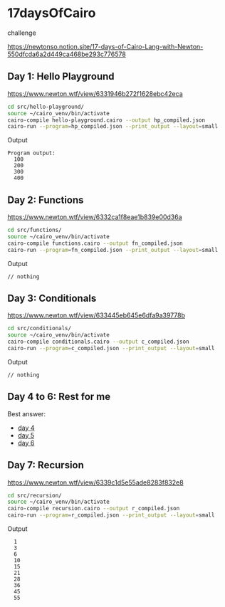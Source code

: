 # 17daysOfCairo

challenge

https://newtonso.notion.site/17-days-of-Cairo-Lang-with-Newton-550dfcda6a2d449ca468be293c776578

## Day 1: Hello Playground
https://www.newton.wtf/view/6331946b272f1628ebc42eca

```bash
cd src/hello-playground/
source ~/cairo_venv/bin/activate
cairo-compile hello-playground.cairo --output hp_compiled.json 
cairo-run --program=hp_compiled.json --print_output --layout=small
```

Output
```
Program output:
  100
  200
  300
  400
```

## Day 2: Functions
https://www.newton.wtf/view/6332ca1f8eae1b839e00d36a

```bash
cd src/functions/
source ~/cairo_venv/bin/activate
cairo-compile functions.cairo --output fn_compiled.json 
cairo-run --program=fn_compiled.json --print_output --layout=small
```

Output
```
// nothing
```

## Day 3: Conditionals
https://www.newton.wtf/view/633445eb645e6dfa9a39778b

```bash
cd src/conditionals/
source ~/cairo_venv/bin/activate
cairo-compile conditionals.cairo --output c_compiled.json 
cairo-run --program=c_compiled.json --print_output --layout=small
```

Output
```
// nothing
```
## Day 4 to 6: Rest for me

Best answer:
- [day 4](https://www.newton.wtf/view/633599f4f606018e7efe3834#answer-6336bbbee888c06bf90c9bff)
- [day 5](https://www.newton.wtf/view/63372c85f20834f8447ac533#answer-6337d9d696ac12780c1a1c71)
- [day 6](https://www.newton.wtf/view/6338877f6d6541037b9a4189#answer-6338e3454738f38f5fa6b52f)

## Day 7: Recursion
https://www.newton.wtf/view/6339c1d5e55ade8283f832e8
```bash
cd src/recursion/
source ~/cairo_venv/bin/activate
cairo-compile recursion.cairo --output r_compiled.json 
cairo-run --program=r_compiled.json --print_output --layout=small
```

Output
```
  1
  3
  6
  10
  15
  21
  28
  36
  45
  55
```